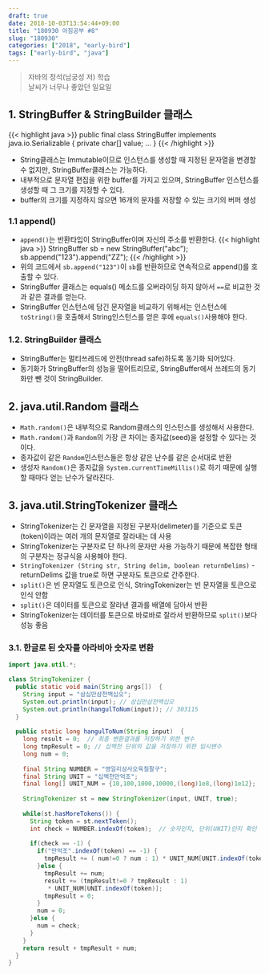 ```yaml
---
draft: true
date: 2018-10-03T13:54:44+09:00
title: "180930 아침공부 #8"
slug: "180930"
categories: ["2018", "early-bird"]
tags: ["early-bird", "java"]
---
```


>자바의 정석(남궁성 저) 학습  
>날씨가 너무나 좋았던 일요일

## 1. StringBuffer & StringBuilder 클래스
{{< highlight java >}}
public final class StringBuffer implements java.io.Serializable {
    private char[] value;
    ...
}
{{< /highlight >}}

- String클래스는 Immutable이므로 인스턴스를 생성할 때 지정된 문자열을 변경할 수 없지만, StringBuffer클래스는 가능하다.
- 내부적으로 문자열 편집을 위한 buffer를 가지고 있으며, StringBuffer 인스턴스를 생성할 때 그 크기를 지정할 수 있다.
- buffer의 크기를 지정하지 않으면 16개의 문자를 저장할 수 있는 크기의 버퍼 생성

### 1.1 append()
- `append()`는 반환타입이 StringBuffer이며 자신의 주소를 반환한다.
  {{< highlight java >}}
  StringBuffer sb = new StringBuffer("abc");
  sb.append("123").append("ZZ");
  {{< /highlight >}}
- 위의 코드에서 `sb.append("123")`이 `sb`를 반환하므로 연속적으로 append()를 호출할 수 있다.
- StringBuffer 클래스는 equals() 메소드를 오버라이딩 하지 않아서 `==`로 비교한 것과 같은 결과를 얻는다.
- StringBuffer 인스턴스에 담긴 문자열을 비교하기 위해서는 인스턴스에 `toString()`을 호출해서 String인스턴스를 얻은 후에 `equals()`사용해야 한다.

### 1.2. StringBuilder 클래스
- StringBuffer는 멀티쓰레드에 안전(thread safe)하도록 동기화 되어있다.
- 동기화가 StringBuffer의 성능을 떨어트리므로, StringBuffer에서 쓰레드의 동기화만 뺀 것이 StringBuilder.


## 2. java.util.Random 클래스
- `Math.random()`은 내부적으로 Random클래스의 인스턴스를 생성해서 사용한다.
- `Math.random()`과 `Random`의 가장 큰 차이는 종자값(seed)을 설정할 수 있다는 것이다.
- 종자값이 같은 `Random`인스턴스들은 항상 같은 난수를 같은 순서대로 반환
- 생성자 `Random()`은 종자값을 `System.currentTimeMillis()`로 하기 때문에 실행할 때마다 얻는 난수가 달라진다.

## 3. java.util.StringTokenizer 클래스
- StringTokenizer는 긴 문자열을 지정된 구분자(delimeter)를 기준으로 토큰(token)이라는 여러 개의 문자열로 잘라내는 데 사용
- StringTokenizer는 구분자로 단 하나의 문자만 사용 가능하기 때문에 복잡한 형태의 구분자는 정규식을 사용해야 한다.
- `StringTokenizer (String str, String delim, boolean returnDelims)` - returnDelims 값을 true로 하면 구분자도 토큰으로 간주한다.
- `split()`은 빈 문자열도 토큰으로 인식, StringTokenizer는 빈 문자열을 토큰으로 인식 안함
- `split()`은 데이터를 토큰으로 잘라낸 결과를 배열에 담아서 반환
- StringTokenizer는 데이터를 토큰으로 바로바로 잘라서 반환하므로 `split()`보다 성능 좋음

### 3.1. 한글로 된 숫자를 아라비아 숫자로 변환
~~~java
import java.util.*;

class StringTokenizer {
  public static void main(String args[])  {
    String input = "삼십만삼천백십오";
    System.out.println(input); // 삼십만삼천백십오
    System.out.println(hangulToNum(input)); // 303115
  }
  
  public static long hangulToNum(String input)  {
    long result = 0;  // 최종 변환결과를 저장하기 위한 변수
    long tmpResult = 0; // 십백천 단위의 값을 저장하기 위한 임시변수
    long num = 0;
    
    final String NUMBER = "영일리삼사오육칠팔구";
    final String UNIT = "십백천만억조";
    final long[] UNIT_NUM = {10,100,1000,10000,(long)1e8,(long)1e12};
    
    StringTokenizer st = new StringTokenizer(input, UNIT, true);
    
    while(st.hasMoreTokens()) {
      String token = st.nextToken();
      int check = NUMBER.indexOf(token);  // 숫자인지, 단위(UNIT)인지 확인
      
      if(check == -1) {
        if("만억조".indexOf(token) == -1) {
          tmpResult += ( num!=0 ? num : 1) * UNIT_NUM[UNIT.indexOf(token)];
        }else {
          tmpResult += num;
          result += (tmpResult!=0 ? tmpResult : 1)
           * UNIT_NUM[UNIT.indexOf(token)];
          tmpResult = 0;
        }
        num = 0;
      }else {
        num = check;
      }
    }
    return result + tmpResult + num;
  }
}
~~~
